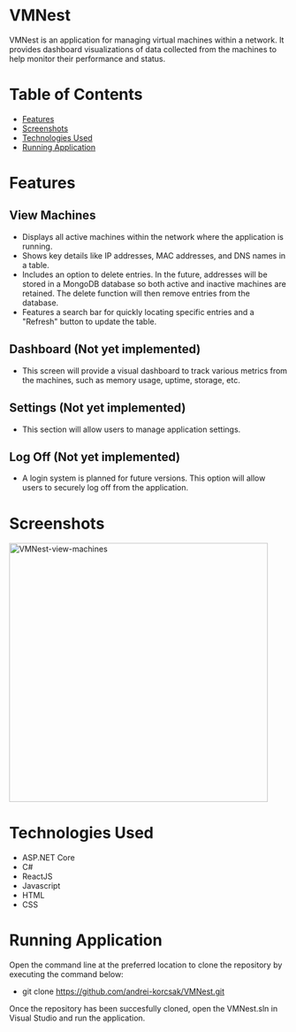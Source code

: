 # VMNest
VMNest is an application for managing virtual machines within a network. It provides dashboard visualizations of data collected from the machines to help monitor their performance and status.

# Table of Contents
* [Features](#features)
* [Screenshots](#screenshots)
* [Technologies Used](#technologies-used)
* [Running Application](#running-application)

# Features
## View Machines
 - Displays all active machines within the network where the application is running.
 - Shows key details like IP addresses, MAC addresses, and DNS names in a table.
 - Includes an option to delete entries. In the future, addresses will be stored in a MongoDB database so both active and inactive machines are retained. The delete function will then remove entries from the database.
 - Features a search bar for quickly locating specific entries and a "Refresh" button to update the table.

## Dashboard (Not yet implemented)
 - This screen will provide a visual dashboard to track various metrics from the machines, such as memory usage, uptime, storage, etc.

## Settings (Not yet implemented)
 - This section will allow users to manage application settings.

## Log Off (Not yet implemented)
 - A login system is planned for future versions. This option will allow users to securely log off from the application.

# Screenshots
<img width="468" alt="VMNest-view-machines" src="https://github.com/user-attachments/assets/ecf52eaa-1b13-4bf2-82c3-0a954b883197" />

# Technologies Used
- ASP.NET Core
- C#
- ReactJS
- Javascript
- HTML
- CSS

# Running Application
Open the command line at the preferred location to clone the repository by executing the command below:
- git clone https://github.com/andrei-korcsak/VMNest.git

Once the repository has been succesfully cloned, open the VMNest.sln in Visual Studio and run the application.
